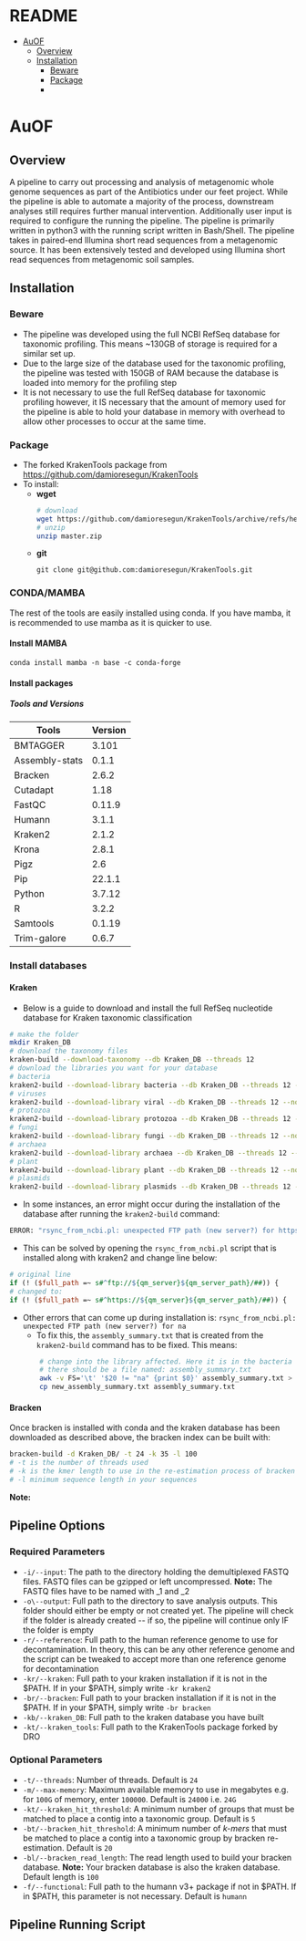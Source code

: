 # README
<!-- toc -->
- [AuOF](#AuOF)
	- [Overview](##Overview)
	- [Installation](##Installation)
		- [Beware](###Beware)
		- [Package](###Package)
		- 
<!-- tocstop -->
# AuOF
## Overview
A pipeline to carry out processing and analysis of metagenomic whole genome sequences as part of the Antibiotics under our feet project. While the pipeline is able to automate a majority of the process, downstream analyses still requires further manual intervention. Additionally user input is required to configure the running the pipeline. The pipeline is primarily written in python3 with the running script written in Bash/Shell. The pipeline takes in paired-end Illumina short read sequences from a metagenomic source. It has been extensively tested and developed using Illumina short read sequences from metagenomic soil samples.
## Installation
### Beware
- The pipeline was developed using the full NCBI RefSeq database for taxonomic profiling. This means ~130GB of storage is required for a similar set up.
- Due to the large size of the database used for the taxonomic profiling, the pipeline was tested with 150GB of RAM because the database is loaded into memory for the profiling step
- It is not necessary to use the full RefSeq database for taxonomic profiling however, it IS necessary that the amount of memory used for the pipeline is able to hold your database in memory with overhead to allow other processes to occur at the same time. 
### Package
- The forked KrakenTools package from https://github.com/damioresegun/KrakenTools
- To install:
	- **wget**
		```bash
		# download
		wget https://github.com/damioresegun/KrakenTools/archive/refs/heads/master.zip
		# unzip
		unzip master.zip
		```
	- **git**
		```
		git clone git@github.com:damioresegun/KrakenTools.git
		```
### CONDA/MAMBA

The rest of the tools are easily installed using conda. If you have mamba, it is recommended to use mamba as it is quicker to use.

#### Install MAMBA
`conda install mamba -n base -c conda-forge`

#### Install packages
##### Tools and Versions
| Tools          | Version |
| -------------- | ------- |
| BMTAGGER       | 3.101   |
| Assembly-stats | 0.1.1   | 
| Bracken        | 2.6.2   |
| Cutadapt       | 1.18    |
| FastQC         | 0.11.9  |
| Humann         | 3.1.1   |
| Kraken2        | 2.1.2   |
| Krona          | 2.8.1   |
| Pigz           | 2.6     |
| Pip            | 22.1.1  |
| Python         | 3.7.12  |
| R              | 3.2.2   |
| Samtools       | 0.1.19  |
| Trim-galore    | 0.6.7   |
### Install databases
#### Kraken
- Below is a guide to download and install the full RefSeq nucleotide database for Kraken taxonomic classification
```bash
# make the folder
mkdir Kraken_DB
# download the taxonomy files
kraken-build --download-taxonomy --db Kraken_DB --threads 12
# download the libraries you want for your database
# bacteria
kraken2-build --download-library bacteria --db Kraken_DB --threads 12 --no-masking
# viruses
kraken2-build --download-library viral --db Kraken_DB --threads 12 --no-masking 
# protozoa
kraken2-build --download-library protozoa --db Kraken_DB --threads 12 --no-masking 
# fungi
kraken2-build --download-library fungi --db Kraken_DB --threads 12 --no-masking 
# archaea
kraken2-build --download-library archaea --db Kraken_DB --threads 12 --no-masking 
# plant
kraken2-build --download-library plant --db Kraken_DB --threads 12 --no-masking 
# plasmids
kraken2-build --download-library plasmids --db Kraken_DB --threads 12 --no-masking
```
- In some instances, an error might occur during the installation of the database after running the `kraken2-build` command:
```bash
ERROR: "rsync_from_ncbi.pl: unexpected FTP path (new server?) for https://ftp.ncbi.nlm.nih.gov/genomes/all/GCF/900/128/725/GCF_900128725.1_BCifornacula_v1.0"
```
- This can be solved by opening the `rsync_from_ncbi.pl` script that is installed along with kraken2 and change line below:
```perl
# original line
if (! ($full_path =~ s#^ftp://${qm_server}${qm_server_path}/##)) { 
# changed to:
if (! ($full_path =~ s#^https://${qm_server}${qm_server_path}/##)) {
```
- Other errors that can come up during installation is: `rsync_from_ncbi.pl: unexpected FTP path (new server?) for na`
	- To fix this, the `assembly_summary.txt` that is created from the `kraken2-build` command has to be fixed. This means:
	``` bash
		# change into the library affected. Here it is in the bacteria
		# there should be a file named: assembly_summary.txt
		awk -v FS='\t' '$20 != "na" {print $0}' assembly_summary.txt > new_assembly_summary.txt 
		cp new_assembly_summary.txt assembly_summary.txt
	```
#### Bracken
Once bracken is installed with conda and the kraken database has been downloaded as described above, the bracken index can be built with:
```bash
bracken-build -d Kraken_DB/ -t 24 -k 35 -l 100
# -t is the number of threads used
# -k is the kmer length to use in the re-estimation process of bracken
# -l minimum sequence length in your sequences
```
**Note:** 
## Pipeline Options
### Required Parameters
- `-i/--input`: The path to the directory holding the demultiplexed FASTQ files. FASTQ files can be gzipped or left uncompressed. **Note:** The FASTQ files have to be named with _1 and _2
- `-o\--output`: Full path to the directory to save analysis outputs. This folder should either be empty or not created yet. The pipeline will check if the folder is already created -- if so, the pipeline will continue only IF the folder is empty
- `-r/--reference`: Full path to the human reference genome to use for decontamination. In theory, this can be any other reference genome and the script can be tweaked to accept more than one reference genome for decontamination
- `-kr/--kraken`: Full path to your kraken installation if it is not in the $PATH. If in your $PATH, simply write `-kr kraken2`
- `-br/--bracken`: Full path to your bracken installation if it is not in the $PATH. If in your $PATH, simply write `-br bracken`
- `-kb/--kraken_DB`: Full path to the kraken database you have built
- `-kt/--kraken_tools`: Full path to the KrakenTools package forked by DRO
### Optional Parameters
- `-t/--threads`: Number of threads. Default is `24`
- `-m/--max-memory`:  Maximum available memory to use in megabytes e.g. for `100G` of memory, enter `100000`. Default is `24000` i.e. `24G`
- `-kt/--kraken_hit_threshold`: A minimum number of groups that must be matched to place a contig into a taxonomic group. Default is `5`
- `-bt/--bracken_hit_threshold`: A minimum number of *k-mers* that must be matched to place a contig into a taxonomic group by bracken re-estimation. Default is `20`
- `-bl/--bracken_read_length`: The read length used to build your bracken database. **Note:** Your bracken database is also the kraken database. Default length is `100`
- `-f/--functional`: Full path to the humann v3+ package if not in $PATH. If in $PATH, this parameter is not necessary. Default is `humann`

## Pipeline Running Script
